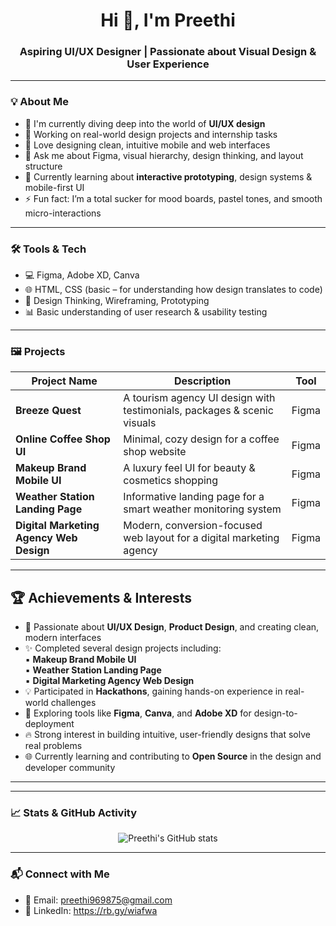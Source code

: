 <h1 align="center">Hi 👋, I'm Preethi</h1>
<h3 align="center">Aspiring UI/UX Designer | Passionate about Visual Design & User Experience</h3>

---

### 💡 About Me
- 🎨 I'm currently diving deep into the world of **UI/UX design**
- 💼 Working on real-world design projects and internship tasks
- 📱 Love designing clean, intuitive mobile and web interfaces
- 💬 Ask me about Figma, visual hierarchy, design thinking, and layout structure
- 🌱 Currently learning about **interactive prototyping**, design systems & mobile-first UI
- ⚡ Fun fact: I’m a total sucker for mood boards, pastel tones, and smooth micro-interactions

---

### 🛠️ Tools & Tech

- 💻 Figma, Adobe XD, Canva
- 🌐 HTML, CSS (basic – for understanding how design translates to code)
- 🧠 Design Thinking, Wireframing, Prototyping
- 📊 Basic understanding of user research & usability testing

---

### 🖼️ Projects

| Project Name                     | Description                                                          | Tool  |
|-----------------------------------|----------------------------------------------------------------------|-------|
| **Breeze Quest**                 | A tourism agency UI design with testimonials, packages & scenic visuals | Figma |
| **Online Coffee Shop UI**         | Minimal, cozy design for a coffee shop website                       | Figma |
| **Makeup Brand Mobile UI**        | A luxury feel UI for beauty & cosmetics shopping                     | Figma |
| **Weather Station Landing Page**  | Informative landing page for a smart weather monitoring system       | Figma |
| **Digital Marketing Agency Web Design** | Modern, conversion-focused web layout for a digital marketing agency | Figma |
---

## 🏆 Achievements & Interests

- 🎨 Passionate about **UI/UX Design**, **Product Design**, and creating clean, modern interfaces  
- ✨ Completed several design projects including:  
  ▪️ **Makeup Brand Mobile UI**  
  ▪️ **Weather Station Landing Page**  
  ▪️ **Digital Marketing Agency Web Design**  
- 💡 Participated in **Hackathons**, gaining hands-on experience in real-world challenges  
- 🚀 Exploring tools like **Figma**, **Canva**, and **Adobe XD** for design-to-deployment  
- 🔥 Strong interest in building intuitive, user-friendly designs that solve real problems  
- 🌐 Currently learning and contributing to **Open Source** in the design and developer community  

---


---

### 📈 Stats & GitHub Activity

<!-- GitHub profile stats -->
<p align="center">
  <img src="https://github-readme-stats.vercel.app/api?username=PreethiSeran&show_icons=true&theme=radical" alt="Preethi's GitHub stats" />
</p>

---

### 📬 Connect with Me

- 📩 Email: preethi969875@gmail.com
- 💼 LinkedIn: https://rb.gy/wiafwa

